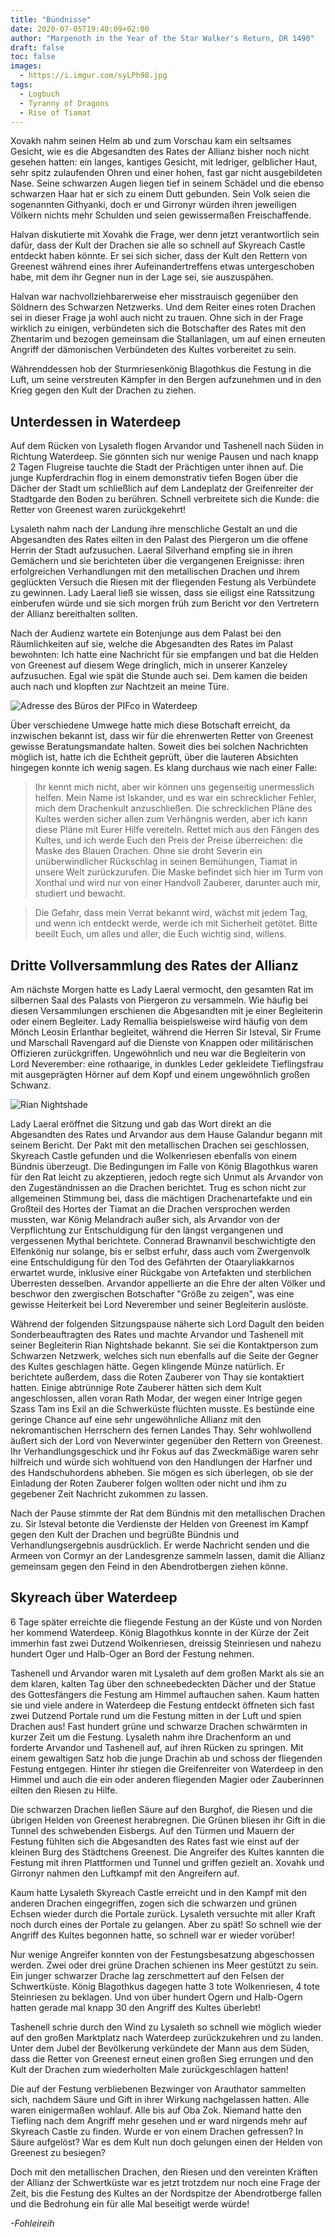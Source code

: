 ```yaml
---
title: "Bündnisse"
date: 2020-07-05T19:40:09+02:00
author: "Marpenoth in the Year of the Star Walker's Return, DR 1490"
draft: false
toc: false
images:
  - https://i.imgur.com/syLPh98.jpg
tags: 
  - Logbuch
  - Tyranny of Dragons
  - Rise of Tiamat
---
```


Xovakh nahm seinen Helm ab und zum Vorschau kam ein seltsames Gesicht, wie es die Abgesandten des Rates der Allianz bisher noch nicht gesehen hatten: ein langes, kantiges Gesicht, mit ledriger, gelblicher Haut, sehr spitz zulaufenden Ohren und einer hohen, fast gar nicht ausgebildeten Nase. Seine schwarzen Augen liegen tief in seinem Schädel und die ebenso schwarzen Haar hat er sich zu einem Dutt gebunden. Sein Volk seien die sogenannten Githyanki, doch er und Girronyr würden ihren jeweiligen Völkern nichts mehr Schulden und seien gewissermaßen Freischaffende.

Halvan diskutierte mit Xovahk die Frage, wer denn jetzt verantwortlich sein dafür, dass der Kult der Drachen sie alle so schnell auf Skyreach Castle entdeckt haben könnte. Er sei sich sicher, dass der Kult den Rettern von Greenest während eines ihrer Aufeinandertreffens etwas untergeschoben habe, mit dem ihr Gegner nun in der Lage sei, sie auszuspähen.

Halvan war nachvollziehbarerweise eher misstrauisch gegenüber den Söldnern des Schwarzen Netzwerks. Und dem Reiter eines roten Drachen sei in dieser Frage ja wohl auch nicht zu trauen. Ohne sich in der Frage wirklich zu einigen, verbündeten sich die Botschafter des Rates mit den Zhentarim und bezogen gemeinsam die Stallanlagen, um auf einen erneuten Angriff der dämonischen Verbündeten des Kultes vorbereitet zu sein.

Währenddessen hob der Sturmriesenkönig Blagothkus die Festung in die Luft, um seine verstreuten Kämpfer in den Bergen aufzunehmen und in den Krieg gegen den Kult der Drachen zu ziehen.

## Unterdessen in Waterdeep

Auf dem Rücken von Lysaleth flogen Arvandor und Tashenell nach Süden in Richtung Waterdeep. Sie gönnten sich nur wenige Pausen und nach knapp 2 Tagen Flugreise tauchte die Stadt der Prächtigen unter ihnen auf. Die junge Kupferdrachin flog in einem demonstrativ tiefen Bogen über die Dächer der Stadt um schließlich auf dem Landeplatz der Greifenreiter der Stadtgarde den Boden zu berühren. Schnell verbreitete sich die Kunde: die Retter von Greenest waren zurückgekehrt!

Lysaleth nahm nach der Landung ihre menschliche Gestalt an und die Abgesandten des Rates eilten in den Palast des Piergeron um die offene Herrin der Stadt aufzusuchen. Laeral Silverhand empfing sie in ihren Gemächern und sie berichteten über die vergangenen Ereignisse: ihren erfolgreichen Verhandlungen mit den metallischen Drachen und ihrem geglückten Versuch die Riesen mit der fliegenden Festung als Verbündete zu gewinnen. Lady Laeral ließ sie wissen, dass sie eiligst eine Ratssitzung einberufen würde und sie sich morgen früh zum Bericht vor den Vertretern der Allianz bereithalten sollten.

Nach der Audienz wartete ein Botenjunge aus dem Palast bei den Räumlichkeiten auf sie, welche die Abgesandten des Rates im Palast bewohnten: Ich hatte eine Nachricht für sie empfangen und bat die Helden von Greenest auf diesem Wege dringlich, mich in unserer Kanzeley aufzusuchen. Egal wie spät die Stunde auch sei. Dem kamen die beiden auch nach und klopften zur Nachtzeit an meine Türe.

![Adresse des Büros der PIFco in Waterdeep](https://i.imgur.com/7PXrWmi.jpg)

Über verschiedene Umwege hatte mich diese Botschaft erreicht, da inzwischen bekannt ist, dass wir für die ehrenwerten Retter von Greenest gewisse Beratungsmandate halten. Soweit dies bei solchen Nachrichten möglich ist, hatte ich die Echtheit geprüft, über die lauteren Absichten hingegen konnte ich wenig sagen. Es klang durchaus wie nach einer Falle:

> Ihr kennt mich nicht, aber wir können uns gegenseitig unermesslich helfen. Mein Name ist Iskander, und es war ein schrecklicher Fehler, mich dem Drachenkult anzuschließen. Die schrecklichen Pläne des Kultes werden sicher allen zum Verhängnis werden, aber ich kann diese Pläne mit Eurer Hilfe vereiteln. Rettet mich aus den Fängen des Kultes, und ich werde Euch den Preis der Preise überreichen: die Maske des Blauen Drachen. Ohne sie droht Severin ein unüberwindlicher Rückschlag in seinen Bemühungen, Tiamat in unsere Welt zurückzurufen. Die Maske befindet sich hier im Turm von Xonthal und wird nur von einer Handvoll Zauberer, darunter auch mir, studiert und bewacht.

> Die Gefahr, dass mein Verrat bekannt wird, wächst mit jedem Tag, und wenn ich entdeckt werde, werde ich mit Sicherheit getötet. Bitte beeilt Euch, um alles und aller, die Euch wichtig sind, willens.

## Dritte Vollversammlung des Rates der Allianz

Am nächste Morgen hatte es Lady Laeral vermocht, den gesamten Rat im silbernen Saal des Palasts von Piergeron zu versammeln. Wie häufig bei diesen Versammlungen erschienen die Abgesandten mit je einer Begleiterin oder einem Begleiter. Lady Remallia beispielsweise wird häufig von dem Mönch Leosin Erlanthar begleitet, während die Herren Sir Isteval, Sir Frume und Marschall Ravengard auf die Dienste von Knappen oder militärischen Offizieren zurückgriffen. Ungewöhnlich und neu war die Begleiterin von Lord Neverember: eine rothaarige, in dunkles Leder gekleidete Tieflingsfrau mit ausgeprägten Hörner auf dem Kopf und einem ungewöhnlich großen Schwanz.

![Rian Nightshade](https://i.imgur.com/AzpI9Pq.png)

Lady Laeral eröffnet die Sitzung und gab das Wort direkt an die Abgesandten des Rates und Arvandor aus dem Hause Galandur begann mit seinem Bericht. Der Pakt mit den metallischen Drachen sei geschlossen, Skyreach Castle gefunden und die Wolkenriesen ebenfalls von einem Bündnis überzeugt. Die Bedingungen im Falle von König Blagothkus waren für den Rat leicht zu akzeptieren, jedoch regte sich Unmut als Arvandor von den Zugeständnissen an die Drachen berichtet. Trug es schon nicht zur allgemeinen Stimmung bei, dass die mächtigen Drachenartefakte und ein Großteil des Hortes der Tiamat an die Drachen versprochen werden mussten, war König Melandrach außer sich, als Arvandor von der Verpflichtung zur Entschuldigung für den längst vergangenen und vergessenen Mythal berichtete. Connerad Brawnanvil beschwichtigte den Elfenkönig nur solange, bis er selbst erfuhr, dass auch vom Zwergenvolk eine Entschuldigung für den Tod des Gefährten der Otaaryliakkarnos erwartet wurde, inklusive einer Rückgabe von Artefakten und sterblichen Überresten desselben. Arvandor appellierte an die Ehre der alten Völker und beschwor den zwergischen Botschafter "Größe zu zeigen", was eine gewisse Heiterkeit bei Lord Neverember und seiner Begleiterin auslöste.

Während der folgenden Sitzungspause näherte sich Lord Dagult den beiden Sonderbeauftragten des Rates und machte Arvandor und Tashenell mit seiner Begleiterin Rian Nightshade bekannt. Sie sei die Kontaktperson zum Schwarzen Netzwerk, welches sich nun ebenfalls auf die Seite der Gegner des Kultes geschlagen hätte. Gegen klingende Münze natürlich. Er berichtete außerdem, dass die Roten Zauberer von Thay sie kontaktiert hatten. Einige abtrünnige Rote Zauberer hätten sich dem Kult angeschlossen, allen voran Rath Modar, der wegen einer Intrige gegen Szass Tam ins Exil an die Schwerküste flüchten musste. Es bestünde eine geringe Chance auf eine sehr ungewöhnliche Allianz mit den nekromantischen Herrschern des fernen Landes Thay. Sehr wohlwollend äußert sich der Lord von Neverwinter gegenüber den Rettern von Greenest. Ihr Verhandlungsgeschick und ihr Fokus auf das Zweckmäßige waren sehr hilfreich und würde sich wohltuend von den Handlungen der Harfner und des Handschuhordens abheben. Sie mögen es sich überlegen, ob sie der Einladung der Roten Zauberer folgen wollten oder nicht und ihm zu gegebener Zeit Nachricht zukommen zu lassen.

Nach der Pause stimmte der Rat dem Bündnis mit den metallischen Drachen zu. Sir Isteval betonte die Verdienste der Helden von Greenest im Kampf gegen den Kult der Drachen und begrüßte Bündnis und Verhandlungsergebnis ausdrücklich. Er werde Nachricht senden und die Armeen von Cormyr an der Landesgrenze sammeln lassen, damit die Allianz gemeinsam gegen den Feind in den Abendrotbergen ziehen könne.

## Skyreach über Waterdeep

6 Tage später erreichte die fliegende Festung an der Küste und von Norden her kommend Waterdeep.  König Blagothkus konnte in der Kürze der Zeit immerhin fast zwei Dutzend Wolkenriesen, dreissig Steinriesen und nahezu hundert Oger und Halb-Oger an Bord der Festung nehmen.

Tashenell und Arvandor waren mit Lysaleth auf dem großen Markt als sie an dem klaren, kalten Tag über den schneebedeckten Dächer und der Statue des Gottesfängers die Festung am Himmel auftauchen sahen. Kaum hatten sie und viele andere in Waterdeep die Festung entdeckt öffneten sich fast zwei Dutzend Portale rund um die Festung mitten in der Luft und spien Drachen aus! Fast hundert grüne und schwarze Drachen schwärmten in kurzer Zeit um die Festung. Lysaleth nahm ihre Drachenform an und forderte Arvandor und Tashenell auf, auf ihren Rücken zu springen. Mit einem gewaltigen Satz hob die junge Drachin ab und schoss der fliegenden Festung entgegen. Hinter ihr stiegen die Greifenreiter von Waterdeep in den Himmel und auch die ein oder anderen fliegenden Magier oder Zauberinnen eilten den Riesen zu Hilfe. 

Die schwarzen Drachen ließen Säure auf den Burghof, die Riesen und die übrigen Helden von Greenest herabregnen. Die Grünen bliesen ihr Gift in die Tunnel des schwebenden Eisbergs. Auf den Türmen und Mauern der Festung fühlten sich die Abgesandten des Rates fast wie einst auf der kleinen Burg des Städtchens Greenest. Die Angreifer des Kultes kannten die Festung mit ihren Plattformen und Tunnel und griffen gezielt an. Xovahk und Girronyr nahmen den Luftkampf mit den Angreifern auf.

Kaum hatte Lysaleth Skyreach Castle erreicht und in den Kampf mit den anderen Drachen eingegriffen, zogen sich die schwarzen und grünen Echsen wieder durch die Portale zurück. Lysaleth versuchte mit aller Kraft noch durch eines der Portale zu gelangen. Aber zu spät! So schnell wie der Angriff des Kultes begonnen hatte, so schnell war er wieder vorüber!

Nur wenige Angreifer konnten von der Festungsbesatzung abgeschossen werden. Zwei oder drei grüne Drachen schienen ins Meer gestützt zu sein. Ein junger schwarzer Drache lag zerschmettert auf den Felsen der Schwertküste. König Blagothkus dagegen hatte 3 tote Wolkenriesen, 4 tote Steinriesen zu beklagen. Und von über hundert Ogern und Halb-Ogern hatten gerade mal knapp 30 den Angriff des Kultes überlebt!

Tashenell schrie durch den Wind zu Lysaleth so schnell wie möglich wieder auf den großen Marktplatz nach Waterdeep zurückzukehren und zu landen. Unter dem Jubel der Bevölkerung verkündete der Mann aus dem Süden, dass die Retter von Greenest erneut einen großen Sieg errungen und den Kult der Drachen zum wiederholten Male zurückgeschlagen hatten!

Die auf der Festung verbliebenen Bezwinger von Arauthator sammelten sich, nachdem Säure und Gift in ihrer Wirkung nachgelassen hatten. Alle waren einigermaßen wohlauf. Alle bis auf Oba Zok. Niemand hatte den Tiefling nach dem Angriff mehr gesehen und er ward nirgends mehr auf Skyreach Castle zu finden. Wurde er von einem Drachen gefressen? In Säure aufgelöst? War es dem Kult nun doch gelungen einen der Helden von Greenest zu besiegen?

Doch mit den metallischen Drachen, den Riesen und den vereinten Kräften der Allianz der Schwertküste war es jetzt trotzdem nur noch eine Frage der Zeit, bis die Festung des Kultes an der Nordspitze der Abendrotberge fallen und die Bedrohung ein für alle Mal beseitigt werde würde!

_-Fohleireih_
